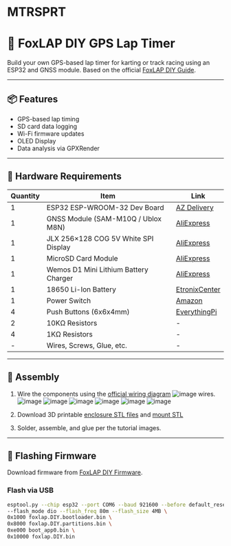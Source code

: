 # MTRSPRT
# 🏁 FoxLAP DIY GPS Lap Timer

Build your own GPS-based lap timer for karting or track racing using an ESP32 and GNSS module. Based on the official [FoxLAP DIY Guide](https://foxlap.com/tutorials/diy-build-your-foxlap-device/).

---

## 📦 Features

- GPS-based lap timing
- SD card data logging
- Wi-Fi firmware updates
- OLED Display
- Data analysis via GPXRender

---

## 🧰 Hardware Requirements

| Quantity | Item                                      | Link |
|----------|-------------------------------------------|------|
| 1 | ESP32 ESP-WROOM-32 Dev Board | [AZ Delivery](https://www.az-delivery.de/en/products/esp32-dev-kit-c-v4) |
| 1 | GNSS Module (SAM-M10Q / Ublox M8N) | [AliExpress](https://www.aliexpress.com/item/10050032748573256.html) |
| 1 | JLX 256×128 COG 5V White SPI Display | [AliExpress](https://www.aliexpress.com/item/10050032748573256.html) |
| 1 | MicroSD Card Module | [AliExpress](https://www.aliexpress.com/item/10050032748573256.html) |
| 1 | Wemos D1 Mini Lithium Battery Charger | [AliExpress](https://www.aliexpress.com/item/10050032748573256.html) |
| 1 | 18650 Li-Ion Battery | [EtronixCenter](https://www.etronixcenter.com/en/18650-li-ion/18650-inr18650-35e-samsung-li-ion-37v-3450mah.html) |
| 1 | Power Switch | [Amazon](https://www.amazon.com/dp/B07P6MZPK3) |
| 4 | Push Buttons (6x6x4mm) | [EverythingPi](https://everythingpi.co.uk/6x6x4mm-tactile-push-button-switch-pack-of-10/) |
| 2 | 10KΩ Resistors | - |
| 4 | 1KΩ Resistors | - |
| - | Wires, Screws, Glue, etc. | - |

---

## 🧩 Assembly

1. Wire the components using the [official wiring diagram](https://foxlap.com/wp-content/uploads/2023/12/FoxLAP.DIY-wiring-1.png)
![image](https://github.com/user-attachments/assets/a5d44ee7-e786-4253-a10a-c4df37811aab)
wires.
![image](https://github.com/user-attachments/assets/70351935-bc68-4ff6-9a51-0b1fdf1f93fd)
![image](https://github.com/user-attachments/assets/c170c69e-98c3-4466-91d7-27fdc5be7a5e)
![image](https://github.com/user-attachments/assets/cf06e10e-8e54-431b-a97a-8134fb919bf6)
![image](https://github.com/user-attachments/assets/80b68e5a-7b61-462f-906d-85246a4a4147)
![image](https://github.com/user-attachments/assets/6b2fc6ad-16b2-4fb5-b5fd-262aa5bcd5c9)
![image](https://github.com/user-attachments/assets/c2aed79b-ad8a-43ff-b5eb-9b066e29ddbd)


3. Download 3D printable [enclosure STL files](https://foxlap.com/wp-content/uploads/2023/12/FoxLAP.DIY-case.STL) and [mount STL](https://foxlap.com/wp-content/uploads/2023/12/FoxLAP.mount.STL)
4. Solder, assemble, and glue per the tutorial images.

---

## 🔄 Flashing Firmware

Download firmware from [FoxLAP DIY Firmware](https://foxlap.com/download/foxlap-diy-firmware/).

### Flash via USB

```bash
esptool.py --chip esp32 --port COM6 --baud 921600 --before default_reset --after hard_reset write_flash -z \
--flash_mode dio --flash_freq 80m --flash_size 4MB \
0x1000 foxlap.DIY.bootloader.bin \
0x8000 foxlap.DIY.partitions.bin \
0xe000 boot_app0.bin \
0x10000 foxlap.DIY.bin
